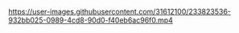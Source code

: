 

https://user-images.githubusercontent.com/31612100/233823536-932bb025-0989-4cd8-90d0-f40eb6ac96f0.mp4

